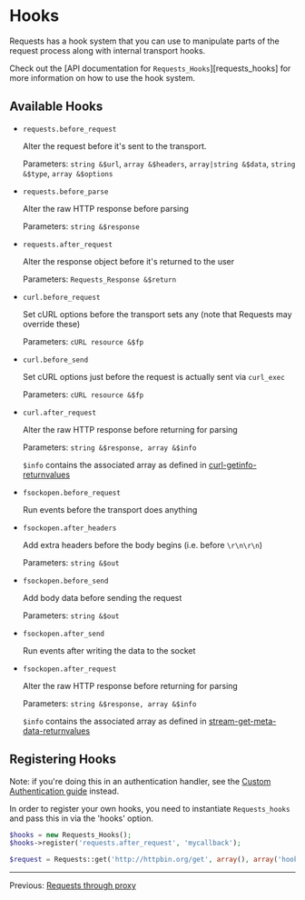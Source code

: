 Hooks
=====
Requests has a hook system that you can use to manipulate parts of the request
process along with internal transport hooks.

Check out the [API documentation for `Requests_Hooks`][requests_hooks] for more
information on how to use the hook system.

Available Hooks
---------------

* `requests.before_request`

    Alter the request before it's sent to the transport.

    Parameters: `string &$url`, `array &$headers`, `array|string &$data`,
    `string &$type`, `array &$options`

* `requests.before_parse`

    Alter the raw HTTP response before parsing

    Parameters: `string &$response`

* `requests.after_request`

    Alter the response object before it's returned to the user

    Parameters: `Requests_Response &$return`

* `curl.before_request`

    Set cURL options before the transport sets any (note that Requests may
    override these)

    Parameters: `cURL resource &$fp`

* `curl.before_send`

    Set cURL options just before the request is actually sent via `curl_exec`

    Parameters: `cURL resource &$fp`

* `curl.after_request`

    Alter the raw HTTP response before returning for parsing

    Parameters: `string &$response, array &$info`

    `$info` contains the associated array as defined in [curl-getinfo-returnvalues](http://php.net/manual/en/function.curl-getinfo.php#refsect1-function.curl-getinfo-returnvalues)

* `fsockopen.before_request`

    Run events before the transport does anything

* `fsockopen.after_headers`

    Add extra headers before the body begins (i.e. before `\r\n\r\n`)

    Parameters: `string &$out`

* `fsockopen.before_send`

    Add body data before sending the request

    Parameters: `string &$out`

* `fsockopen.after_send`

   Run events after writing the data to the socket

* `fsockopen.after_request`

    Alter the raw HTTP response before returning for parsing

    Parameters: `string &$response, array &$info`

    `$info` contains the associated array as defined in [stream-get-meta-data-returnvalues](http://php.net/manual/en/function.stream-get-meta-data.php#refsect1-function.stream-get-meta-data-returnvalues)


Registering Hooks
-----------------
Note: if you're doing this in an authentication handler, see the [Custom
Authentication guide][authentication-custom] instead.

[authentication-custom]: authentication-custom.md

In order to register your own hooks, you need to instantiate `Requests_hooks`
and pass this in via the 'hooks' option.

```php
$hooks = new Requests_Hooks();
$hooks->register('requests.after_request', 'mycallback');

$request = Requests::get('http://httpbin.org/get', array(), array('hooks' => $hooks));
```

***

Previous: [Requests through proxy](https://github.com/WordPress/Requests/blob/master/docs/proxy.md)